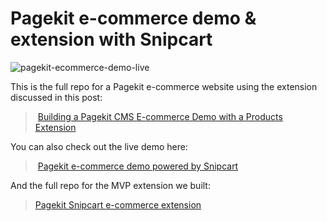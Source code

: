 # Pagekit e-commerce demo & extension with Snipcart

![pagekit-ecommerce-demo-live](https://snipcartweb-10f3.kxcdn.com/media/10051/pagekit-ecommerce-demo-live.png)

This is the full repo for a Pagekit e-commerce website using the extension discussed in this post:

> [Building a Pagekit CMS E-commerce Demo with a Products Extension](https://snipcart.com/blog/pagekit-cms-ecommerce-demo)

You can also check out the live demo here:

> [Pagekit e-commerce demo powered by Snipcart](https://pagekit-snipcart.herokuapp.com/)

And the full repo for the MVP extension we built:

> [Pagekit Snipcart e-commerce extension](https://github.com/snipcart/pagekit-snipcart-extension)
